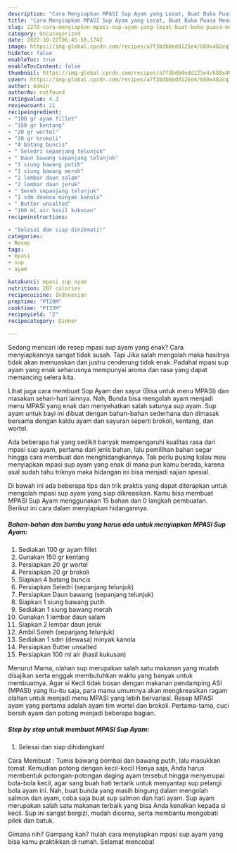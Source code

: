 ```yaml
---
description: "Cara Menyiapkan MPASI Sup Ayam yang Lezat, Buat Buka Puasa Menggugah Selera"
title: "Cara Menyiapkan MPASI Sup Ayam yang Lezat, Buat Buka Puasa Menggugah Selera"
slug: 2270-cara-menyiapkan-mpasi-sup-ayam-yang-lezat-buat-buka-puasa-menggugah-selera
category: Uncategorized
date: 2022-10-22T06:45:58.174Z
image: https://img-global.cpcdn.com/recipes/a7f3bdb0edd125e4/680x482cq70/mpasi-sup-ayam-foto-resep-utama.jpg
hideToc: false
enableToc: true
enableTocContent: false
thumbnail: https://img-global.cpcdn.com/recipes/a7f3bdb0edd125e4/680x482cq70/mpasi-sup-ayam-foto-resep-utama.jpg
cover: https://img-global.cpcdn.com/recipes/a7f3bdb0edd125e4/680x482cq70/mpasi-sup-ayam-foto-resep-utama.jpg
author: Admin
authorAv: notfound
ratingvalue: 4.3
reviewcount: 21
recipeingredient:
- "100 gr ayam fillet"
- "150 gr kentang"
- "20 gr wortel"
- "20 gr brokoli"
- "4 batang buncis"
- " Seledri sepanjang telunjuk"
- " Daun bawang sepanjang telunjuk"
- "1 siung bawang putih"
- "1 siung bawang merah"
- "1 lembar daun salam"
- "2 lembar daun jeruk"
- " Sereh sepanjang telunjuk"
- "1 sdm dewasa minyak kanola"
- " Butter unsalted"
- "100 ml air hasil kukusan"
recipeinstructions:

- "Selesai dan siap dinikmati!"
categories:
- Resep
tags:
- mpasi
- sup
- ayam

katakunci: mpasi sup ayam 
nutrition: 207 calories
recipecuisine: Indonesian
preptime: "PT29M"
cooktime: "PT33M"
recipeyield: "2"
recipecategory: Dinner

---
```



Sedang mencari ide resep mpasi sup ayam yang enak? Cara menyiapkannya sangat tidak susah. Tapi Jika salah mengolah maka hasilnya tidak akan memuaskan dan justru cenderung tidak enak. Padahal mpasi sup ayam yang enak seharusnya mempunyai aroma dan rasa yang dapat memancing selera kita.


Lihat juga cara membuat Sop Ayam dan sayur (Bisa untuk menu MPASI) dan masakan sehari-hari lainnya. Nah, Bunda bisa mengolah ayam menjadi menu MPASI yang enak dan menyehatkan salah satunya sup ayam. Sup ayam untuk bayi ini dibuat dengan bahan-bahan sederhana dan dimasak bersama dengan kaldu ayam dan sayuran seperti brokoli, kentang, dan wortel.

Ada beberapa hal yang sedikit banyak mempengaruhi kualitas rasa dari mpasi sup ayam, pertama dari jenis bahan, lalu pemilihan bahan segar hingga cara membuat dan menghidangkannya. Tak perlu pusing kalau mau menyiapkan mpasi sup ayam yang enak di mana pun kamu berada, karena asal sudah tahu triknya maka hidangan ini bisa menjadi sajian spesial.


Di bawah ini ada beberapa tips dan trik praktis yang dapat diterapkan untuk mengolah mpasi sup ayam yang siap dikreasikan. Kamu bisa membuat MPASI Sup Ayam menggunakan 15 bahan dan 0 langkah pembuatan. Berikut ini cara dalam menyiapkan hidangannya.

<!--inarticleads1-->

##### Bahan-bahan dan bumbu yang harus ada untuk menyiapkan MPASI Sup Ayam:

1. Sediakan 100 gr ayam fillet
1. Gunakan 150 gr kentang
1. Persiapkan 20 gr wortel
1. Persiapkan 20 gr brokoli
1. Siapkan 4 batang buncis
1. Persiapkan  Seledri (sepanjang telunjuk)
1. Persiapkan  Daun bawang (sepanjang telunjuk)
1. Siapkan 1 siung bawang putih
1. Sediakan 1 siung bawang merah
1. Gunakan 1 lembar daun salam
1. Siapkan 2 lembar daun jeruk
1. Ambil  Sereh (sepanjang telunjuk)
1. Sediakan 1 sdm (dewasa) minyak kanola
1. Persiapkan  Butter unsalted
1. Persiapkan 100 ml air (hasil kukusan)


Menurut Mama, olahan sup merupakan salah satu makanan yang mudah disajikan serta enggak membutuhkan waktu yang banyak untuk membuatnya. Agar si Kecil tidak bosan dengan makanan pendamping ASI (MPASI) yang itu-itu saja, para mama umumnya akan mengkreasikan ragam olahan untuk menjadi menu MPASI yang lebih bervariasi. Resep MPASI ayam yang pertama adalah ayam tim wortel dan brokoli. Pertama-tama, cuci bersih ayam dan potong menjadi beberapa bagian. 

<!--inarticleads2-->

##### Step by step untuk membuat MPASI Sup Ayam:


1. Selesai dan siap dihidangkan!

Cara Membuat : Tumis bawang bombai dan bawang putih, lalu masukkan tomat. Kemudian potong dengan kecil-kecil Hanya saja, Anda harus membentuk potongan-potongan daging ayam tersebut hingga menyerupai bola-bola kecil, agar sang buah hati tertarik untuk menyantap sup pelangi bola ayam ini. Nah, buat bunda yang masih bingung dalam mengolah salmon dan ayam, coba saja buat sup salmon dan hati ayam. Sup ayam merupakan salah satu makanan terbaik yang bisa Anda kenalkan kepada si kecil. Sup ini sangat bergizi, mudah dicerna, serta membantu mengobati pilek dan batuk. 

Gimana nih? Gampang kan? Itulah cara menyiapkan mpasi sup ayam yang bisa kamu praktikkan di rumah. Selamat mencoba!
